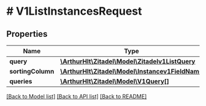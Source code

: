 # # V1ListInstancesRequest

## Properties

Name | Type | Description | Notes
------------ | ------------- | ------------- | -------------
**query** | [**\ArthurHlt\Zitadel\Model\Zitadelv1ListQuery**](Zitadelv1ListQuery.md) |  |
**sortingColumn** | [**\ArthurHlt\Zitadel\Model\Instancev1FieldName**](Instancev1FieldName.md) |  | [optional]
**queries** | [**\ArthurHlt\Zitadel\Model\V1Query[]**](V1Query.md) |  | [optional]

[[Back to Model list]](../../README.md#models) [[Back to API list]](../../README.md#endpoints) [[Back to README]](../../README.md)
